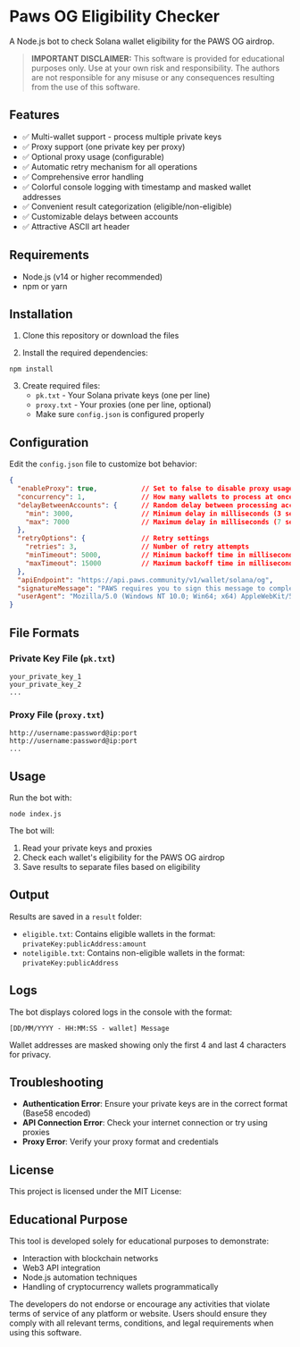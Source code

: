 # Paws OG Eligibility Checker

A Node.js bot to check Solana wallet eligibility for the PAWS OG airdrop.

> **IMPORTANT DISCLAIMER:** This software is provided for educational purposes only. Use at your own risk and responsibility. The authors are not responsible for any misuse or any consequences resulting from the use of this software.

## Features

- ✅ Multi-wallet support - process multiple private keys
- ✅ Proxy support (one private key per proxy)
- ✅ Optional proxy usage (configurable)
- ✅ Automatic retry mechanism for all operations
- ✅ Comprehensive error handling
- ✅ Colorful console logging with timestamp and masked wallet addresses
- ✅ Convenient result categorization (eligible/non-eligible)
- ✅ Customizable delays between accounts
- ✅ Attractive ASCII art header

## Requirements

- Node.js (v14 or higher recommended)
- npm or yarn

## Installation

1. Clone this repository or download the files

2. Install the required dependencies:
```
npm install
```

3. Create required files:
   - `pk.txt` - Your Solana private keys (one per line)
   - `proxy.txt` - Your proxies (one per line, optional)
   - Make sure `config.json` is configured properly

## Configuration

Edit the `config.json` file to customize bot behavior:

```json
{
  "enableProxy": true,           // Set to false to disable proxy usage
  "concurrency": 1,              // How many wallets to process at once
  "delayBetweenAccounts": {      // Random delay between processing accounts
    "min": 3000,                 // Minimum delay in milliseconds (3 seconds)
    "max": 7000                  // Maximum delay in milliseconds (7 seconds)
  },
  "retryOptions": {              // Retry settings
    "retries": 3,                // Number of retry attempts
    "minTimeout": 5000,          // Minimum backoff time in milliseconds
    "maxTimeout": 15000          // Maximum backoff time in milliseconds
  },
  "apiEndpoint": "https://api.paws.community/v1/wallet/solana/og",
  "signatureMessage": "PAWS requires you to sign this message to complete the verification process. This is a READ_ONLY interaction and will not affect any of your funds or trigger any transactions.",
  "userAgent": "Mozilla/5.0 (Windows NT 10.0; Win64; x64) AppleWebKit/537.36 (KHTML, like Gecko) Chrome/134.0.0.0 Safari/537.36"
}
```

## File Formats

### Private Key File (`pk.txt`)
```
your_private_key_1
your_private_key_2
...
```

### Proxy File (`proxy.txt`)
```
http://username:password@ip:port
http://username:password@ip:port
...
```

## Usage

Run the bot with:

```
node index.js
```

The bot will:
1. Read your private keys and proxies
2. Check each wallet's eligibility for the PAWS OG airdrop
3. Save results to separate files based on eligibility

## Output

Results are saved in a `result` folder:

- `eligible.txt`: Contains eligible wallets in the format: `privateKey:publicAddress:amount`
- `noteligible.txt`: Contains non-eligible wallets in the format: `privateKey:publicAddress`

## Logs

The bot displays colored logs in the console with the format:
```
[DD/MM/YYYY - HH:MM:SS - wallet] Message
```

Wallet addresses are masked showing only the first 4 and last 4 characters for privacy.

## Troubleshooting

- **Authentication Error**: Ensure your private keys are in the correct format (Base58 encoded)
- **API Connection Error**: Check your internet connection or try using proxies
- **Proxy Error**: Verify your proxy format and credentials

## License

This project is licensed under the MIT License:

## Educational Purpose

This tool is developed solely for educational purposes to demonstrate:
- Interaction with blockchain networks
- Web3 API integration
- Node.js automation techniques
- Handling of cryptocurrency wallets programmatically

The developers do not endorse or encourage any activities that violate terms of service of any platform or website. Users should ensure they comply with all relevant terms, conditions, and legal requirements when using this software.
